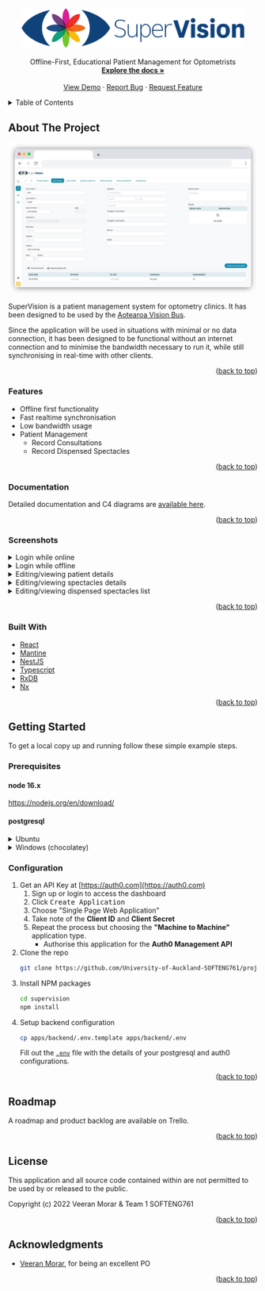 <a name="readme-top"></a>

<div align="center">
  <h3>
    <a href="https://github.com/University-of-Auckland-SOFTENG761/project-team-1">
      <img src="/assets/logo.svg" alt="SuperVision" width="450">
    </a>
  </h3>

  <p align="center">
    Offline-First, Educational Patient Management for Optometrists
    <br />
    <a href="/apps/c4-diagram/docs/README.md"><strong>Explore the docs »</strong></a>
    <br />
    <br />
    <a href="https://uoa-supervision.org">View Demo</a>
    ·
    <a href="https://github.com/University-of-Auckland-SOFTENG761/project-team-1/issues">Report Bug</a>
    ·
    <a href="https://github.com/University-of-Auckland-SOFTENG761/project-team-1/issues">Request Feature</a>
  </p>
</div>

<!-- TABLE OF CONTENTS -->
<details>
  <summary>Table of Contents</summary>
  <ol>
    <li>
      <a href="#about-the-project">About The Project</a>
      <ul>
        <li><a href="#features">Features</a></li>
      </ul>
      <ul>
        <li><a href="#screenshots">Screenshots</a></li>
      </ul>
      <ul>
        <li><a href="#built-with">Built With</a></li>
      </ul>
    </li>
    <li>
      <a href="#getting-started">Getting Started</a>
      <ul>
        <li><a href="#prerequisites">Prerequisites</a></li>
        <li><a href="#installation">Installation</a></li>
      </ul>
    </li>
    <li><a href="#roadmap">Roadmap</a></li>
    <li><a href="#license">License</a></li>
    <li><a href="#acknowledgments">Acknowledgments</a></li>
  </ol>
</details>

<!-- ABOUT THE PROJECT -->

## About The Project

<div align="center">
  <a href="https://github.com/University-of-Auckland-SOFTENG761/project-team-1">
        <img src="/assets/screenshots/patient-details-framed.jpg" alt="SuperVision screenshot of patient details screen" width="700">
  </a>
</div>

SuperVision is a patient management system for optometry clinics.
It has been designed to be used by the [Aotearoa Vision Bus](https://communityeyehealth.auckland.ac.nz/our-research/vision-bus-aotearoa/).

Since the application will be used in situations with minimal or no data connection, it has been
designed to be functional without an internet connection and to minimise the bandwidth necessary to run it,
while still synchronising in real-time with other clients.

<p align="right">(<a href="#readme-top">back to top</a>)</p>

### Features

- Offline first functionality
- Fast realtime synchronisation
- Low bandwidth usage
- Patient Management
  - Record Consultations
  - Record Dispensed Spectacles

<p align="right">(<a href="#readme-top">back to top</a>)</p>

### Documentation

Detailed documentation and C4 diagrams are [available here](/apps/c4-diagram/docs/README.md).

<p align="right">(<a href="#readme-top">back to top</a>)</p>

### Screenshots

<details>
  <summary>Login while online</summary>
  <img src="/assets/screenshots/login-online.jpg" alt="screenshot of login screen">
</details>
<details>
  <summary>Login while offline</summary>
  <img src="/assets/screenshots/login-offline.jpg" alt="screenshot of login screen">
</details>
<details>
  <summary>Editing/viewing patient details</summary>
  <img src="/assets/screenshots/patient-details.jpg" alt="screenshot of login screen">
</details>
<details>
  <summary>Editing/viewing spectacles details</summary>
  <img src="/assets/screenshots/spectacles-details.jpg" alt="screenshot of login screen">
</details>
<details>
  <summary>Editing/viewing dispensed spectacles list</summary>
  <img src="/assets/screenshots/spectacles-list.jpg" alt="screenshot of login screen">
</details>
<p align="right">(<a href="#readme-top">back to top</a>)</p>

### Built With

- [React](reactjs.org/)
- [Mantine](https://mantine.dev)
- [NestJS](https://nestjs.com/)
- [Typescript](https://typescriptlang.org/)
- [RxDB](https://rxdb.info/)
- [Nx](https://nx.dev)

<p align="right">(<a href="#readme-top">back to top</a>)</p>

<!-- GETTING STARTED -->

## Getting Started

To get a local copy up and running follow these simple example steps.

### Prerequisites
#### node 16.x
https://nodejs.org/en/download/

#### postgresql
<details>
<summary>Ubuntu</summary>

```bash
# Install PostgreSQL
sudo apt update
sudo apt install postgresql postgresql-contrib

# Create a User
sudo -u postgres createuser --interactive --pwprompt

# Create database
sudo -u postgres createdb supervision
```

</details>
<details>
<summary>Windows (chocolatey)</summary>

```bash
# Install PostgreSQL
> choco install postgresql --params '/Password:<YOUR_SUPERUSER_PASS>'
# IMPORTANT: Restart all active terminal/bash/cmd/ps sessions
# Create a User
> createuser -U postgres --interactive --pwprompt
> Enter name of role to add: <windows username>
> Enter password for new role: <a password>
> Enter it again: <a password, again>
> Shall the new role be a superuser? (y/n) n
> Shall the new role be allowed to create databases? (y/n) y
> Shall the new role be allowed to create more new roles? (y/n) n
> Password: <YOUR_SUPERUSER_PASS>
# Create the database
> createdb supervision
> Password: <the password for the role you just created>
```

</details>

### Configuration

1. Get an API Key at [https://auth0.com](https://auth0.com)
   1. Sign up or login to access the dashboard
   2. Click <kbd>Create Application</kbd>
   3. Choose "Single Page Web Application"
   4. Take note of the **Client ID** and **Client Secret**
   5. Repeat the process but choosing the **"Machine to Machine"** application type.
      * Authorise this application for the **Auth0 Management API**
2. Clone the repo
   ```sh
   git clone https://github.com/University-of-Auckland-SOFTENG761/project-team-1 supervision
   ```
3. Install NPM packages
   ```sh
   cd supervision
   npm install
   ```
4. Setup backend configuration
   ```sh
   cp apps/backend/.env.template apps/backend/.env
   ```
   Fill out the [`.env`](apps/backend/.env) file with the details of your
   postgresql and auth0 configurations.

<p align="right">(<a href="#readme-top">back to top</a>)</p>

<!-- ROADMAP -->

## Roadmap

A roadmap and product backlog are available on Trello.

<p align="right">(<a href="#readme-top">back to top</a>)</p>

<!-- LICENSE -->

## License

This application and all source code contained within are not permitted to be
used by or released to the public.

Copyright (c) 2022 Veeran Morar & Team 1 SOFTENG761

<p align="right">(<a href="#readme-top">back to top</a>)</p>

<!-- ACKNOWLEDGMENTS -->

## Acknowledgments

- [Veeran Morar](https://profiles.auckland.ac.nz/veeran-morar), for being an excellent PO


<p align="right">(<a href="#readme-top">back to top</a>)</p>
